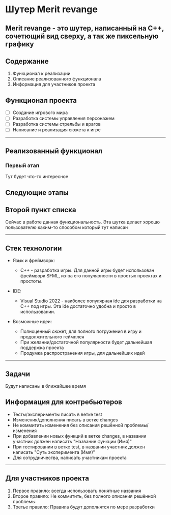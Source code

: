 # Шутер Merit revange

## Merit revange - это шутер, написанный на С++, сочетющий вид сверху, а так же пиксельную графику

## Содержание

1. Функционал к реализации
2. Описание реализованного функционала
3. Информация для участников проекта

## Функционал проекта
- [ ] Создание игрового мира
- [ ] Разработка системы управления персонажем
- [ ] Разработка системы стрельбы и врагов
- [ ] Написание и реализация сюжета к игре

---

## Реализованный функционал

### Первый этап

Тут будет что-то интересное

## Следующие этапы

## Второй пункт списка

Сейчас в работе данная функциональность. Эта шутка делает хорошо пользователю каким-то способом
который тут написан


---


## Стек технологии
- Язык и фреймворк:
  - С++ - разработка игры. Для данной игры будет использован фреймворк SFML, из-за его популярности в простых проектах и простоты.

- IDE:
  - Visual Studio 2022 - наиболее популярная ide для разработки на С++ под игры. Эта ide достаточно удобна и просто в использовании.

- Возможные идеи:
  - Полноценный сюжет, для полного погружения в игру и продолжительного геймплея
  - При желании/достаточной популярности будет дальнейшая поддержка проекта
  - Продумка распространения игры, для дальнейших идей


---
## Задачи
Будут написаны в ближайшее время


## Информация для контребьютеров

- Тесты/эксперименты писать в ветке test
- Изменения/дополнения писать в ветке changes
- Не коммитить изменения без описания решённой проблемы/изменения
- При добавлении новых функций в ветке changes, в названии участник должен написать "Название функции (Имя)"
- При тестировании в ветке test, в названии участник должен написать "Суть эксперимента (Имя)"
- Для сотрудничества, написать участникам проекта


---


## Для участников проекта

1. Первое правило: всегда использовать понятные названия
2. Второе правило: Не коммитить, без полного описания решённой проблемы
3. Третье правило: Правила будут дополнятся по мере разработки
